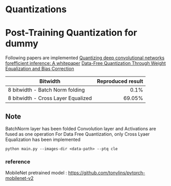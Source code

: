 # Quantizations
# Post-Training Quantization for dummy
Following papers are implemented
[Quantizing deep convolutional networks forefficient inference: A whitepaper](https://arxiv.org/abs/1806.08342) 
[Data-Free Quantization Through Weight Equalization and Bias Correction](https://arxiv.org/abs/1906.04721) 

| Bitwidth      | Reproduced result | 
|-----------|---------:|
| 8 bitwidth - Batch Norm folding |    0.1%    | 
| 8 bitwidth - Cross Layer Equalized|    69.05%    | 

## Note
BatchNorm layer has been folded
Convolution layer and Activations are fused as one operation
For Data Free Quantization, only Cross Lyaer Equalization has been implemented

```
python main.py --images-dir <data-path> --ptq cle
```

### reference
MobileNet pretrained model : https://github.com/tonylins/pytorch-mobilenet-v2
